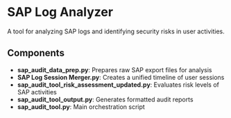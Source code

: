 # SAP Log Analyzer

A tool for analyzing SAP logs and identifying security risks in user activities.

## Components

- **sap_audit_data_prep.py**: Prepares raw SAP export files for analysis
- **SAP Log Session Merger.py**: Creates a unified timeline of user sessions
- **sap_audit_tool_risk_assessment_updated.py**: Evaluates risk levels of SAP activities
- **sap_audit_tool_output.py**: Generates formatted audit reports
- **sap_audit_tool.py**: Main orchestration script